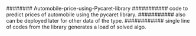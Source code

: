 ######## Automobile-price-using-Pycaret-library
########### code to predict prices of automobile using the pycaret library.
########### also can be deployed later for other data of the type.
############ single line of codes from the library generates a load of solved algo.
